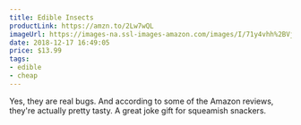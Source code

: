 ```yaml
---
title: Edible Insects
productLink: https://amzn.to/2Lw7wQL
imageUrl: https://images-na.ssl-images-amazon.com/images/I/71y4vhh%2BVjL._SY679_.jpg
date: 2018-12-17 16:49:05
price: $13.99
tags:
- edible
- cheap
---
```


Yes, they are real bugs. And according to some of the Amazon reviews, they're actually pretty tasty. A great joke gift for squeamish snackers.

